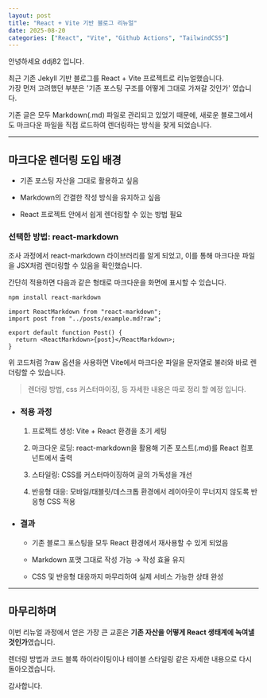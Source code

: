 ```yaml
---
layout: post
title: "React + Vite 기반 블로그 리뉴얼"
date: 2025-08-20
categories: ["React", "Vite", "Github Actions", "TailwindCSS"]
---
```


안녕하세요 ddj82 입니다.  

최근 기존 Jekyll 기반 블로그를 React + Vite 프로젝트로 리뉴얼했습니다.  
가장 먼저 고려했던 부분은 '기존 포스팅 구조를 어떻게 그대로 가져갈 것인가' 였습니다.

기존 글은 모두 Markdown(.md) 파일로 관리되고 있었기 때문에, 새로운 블로그에서도 마크다운 파일을 직접 로드하여 렌더링하는 방식을 찾게 되었습니다.

---

## 마크다운 렌더링 도입 배경

  - 기존 포스팅 자산을 그대로 활용하고 싶음

  - Markdown의 간결한 작성 방식을 유지하고 싶음

  - React 프로젝트 안에서 쉽게 렌더링할 수 있는 방법 필요

### 선택한 방법: react-markdown

조사 과정에서 react-markdown 라이브러리를 알게 되었고, 이를 통해 마크다운 파일을 JSX처럼 렌더링할 수 있음을 확인했습니다.

간단히 적용하면 다음과 같은 형태로 마크다운을 화면에 표시할 수 있습니다.

```bash
npm install react-markdown
```

```tsx
import ReactMarkdown from "react-markdown";
import post from "../posts/example.md?raw";

export default function Post() {
  return <ReactMarkdown>{post}</ReactMarkdown>;
}
```

위 코드처럼 ?raw 옵션을 사용하면 Vite에서 마크다운 파일을 문자열로 불러와 바로 렌더링할 수 있습니다.

> 렌더링 방법, css 커스터마이징, 등 자세한 내용은 따로 정리 할 예정 입니다.

- ### 적용 과정

   1. 프로젝트 생성: Vite + React 환경을 초기 세팅

   2. 마크다운 로딩: react-markdown을 활용해 기존 포스트(.md)를 React 컴포넌트에서 출력

   3. 스타일링: CSS를 커스터마이징하여 글의 가독성을 개선

   4. 반응형 대응: 모바일/태블릿/데스크톱 환경에서 레이아웃이 무너지지 않도록 반응형 CSS 적용

    
- ### 결과

  - 기존 블로그 포스팅을 모두 React 환경에서 재사용할 수 있게 되었음

  - Markdown 포맷 그대로 작성 가능 → 작성 효율 유지

  - CSS 및 반응형 대응까지 마무리하여 실제 서비스 가능한 상태 완성

---

## 마무리하며

이번 리뉴얼 과정에서 얻은 가장 큰 교훈은 **기존 자산을 어떻게 React 생태계에 녹여낼 것인가**였습니다.  

렌더링 방법과 코드 블록 하이라이팅이나 테이블 스타일링 같은 자세한 내용으로 다시 돌아오겠습니다.

감사합니다.